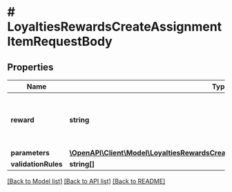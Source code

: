# # LoyaltiesRewardsCreateAssignmentItemRequestBody

## Properties

Name | Type | Description | Notes
------------ | ------------- | ------------- | -------------
**reward** | **string** | The ID of the reward that will be assigned to the campaign. | [optional]
**parameters** | [**\OpenAPI\Client\Model\LoyaltiesRewardsCreateAssignmentItemRequestBodyParameters**](LoyaltiesRewardsCreateAssignmentItemRequestBodyParameters.md) |  | [optional]
**validationRules** | **string[]** |  | [optional]

[[Back to Model list]](../../README.md#models) [[Back to API list]](../../README.md#endpoints) [[Back to README]](../../README.md)
